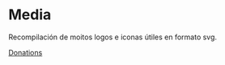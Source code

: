 # Media

Recompilación de moitos logos e iconas útiles en formato svg.

[Donations](https://github.com/Ran-n/doc/blob/main/doaz%C3%B3ns.md)
